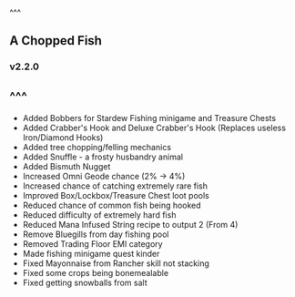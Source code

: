 ^^^
## A Chopped Fish
### v2.2.0
^^^
--- 
- Added Bobbers for Stardew Fishing minigame and Treasure Chests
- Added Crabber's Hook and Deluxe Crabber's Hook (Replaces useless Iron/Diamond Hooks)
- Added tree chopping/felling mechanics
- Added Snuffle - a frosty husbandry animal
- Added Bismuth Nugget
- Increased Omni Geode chance (2% -> 4%)
- Increased chance of catching extremely rare fish
- Improved Box/Lockbox/Treasure Chest loot pools
- Reduced chance of common fish being hooked
- Reduced difficulty of extremely hard fish
- Reduced Mana Infused String recipe to output 2 (From 4)
- Remove Bluegills from day fishing pool
- Removed Trading Floor EMI category
- Made fishing minigame quest kinder
- Fixed Mayonnaise from Rancher skill not stacking
- Fixed some crops being bonemealable
- Fixed getting snowballs from salt